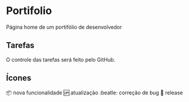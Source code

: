 # Portifolio
Página home de um portifólio de desenvolvedor

## Tarefas
O controle das tarefas será feito pelo GitHub.

## Ícones

:package: nova funcionalidade
:up: atualização
:beatle: correção de bug
:checkered_flag: release